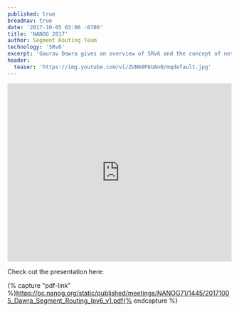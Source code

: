 ```yaml
---
published: true
breadnav: true
date: '2017-10-05 03:06 -0700'
title: 'NANOG 2017'
author: Segment Routing Team
technology: 'SRv6'
excerpt: 'Gaurav Dawra gives an overview of SRv6 and the concept of network as a computer. He also reviews the deployment use-cases with Comcast.'
header:
  teaser: 'https://img.youtube.com/vi/ZUN68P6UAn0/mqdefault.jpg'
---    
```

       
<iframe width="100%" height="400px" src="https://www.youtube.com/embed/ZUN68P6UAn0" frameborder="0" allowfullscreen></iframe>

Check out the presentation here:
 
{% capture "pdf-link" %}https://pc.nanog.org/static/published/meetings/NANOG71/1445/20171005_Dawra_Segment_Routing_Ipv6_v1.pdf{% endcapture %}


<script src="{{ 'assets/js/pdfobject.min.js' | relative_url }}"></script>

<div class="fitvidsignore" id="pdf"></div>

<script>PDFObject.embed(" {{ pdf-link }} ", "#pdf", {height: "21.5em", width: "31.3em"});</script>
